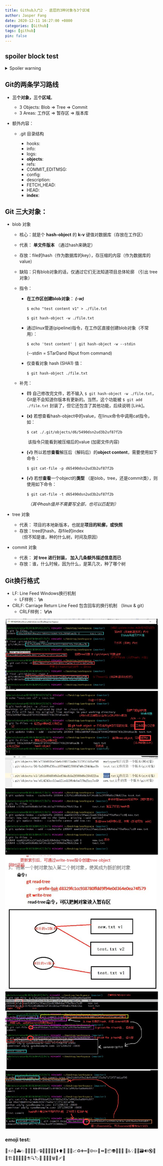 ```yaml
---
title: Github入门2 - 底层的3种对象与3个区域
author: Jasper Fang
date: 2020-12-11 16:27:00 +0800
categories: [Github]
tags: [github]
pin: false
---
```


## spoiler block test
<details>
  <summary>Spoiler warning</summary>

  Spoiler text. Note that it's important to have a space after the summary tag. You should be able to write any markdown you want inside the `<details>` tag... just make sure you close `<details>` afterward.

  ```javascript
  console.log("I'm a code block!");
  ```
</details>



## Git的两条学习路线

* **三个对象，三个区域**。
  * 3 Objects: Blob => Tree => Commit 
  * 3 Areas: 工作区 => 暂存区 => 版本库

* 额外内容：

  * .git 目录结构

    * hooks: 
    * info: 
    * logs: 
    * **objects**: 
    * refs: 
    * COMMIT_EDITMSG: 
    * config: 
    * description: 
    * FETCH_HEAD: 
    * HEAD: 
    * **index**: 

    

## Git 三大对象：

* blob 对象 

  * 核心：就是个 **hash-object** 的 **k-v** 键值对数据库（存放在工作区）

  * 代表： **单文件版本**   （通过hash来确定）

  * 存放：file的hash（作为数据库的key），存压缩的内容（作为数据库的value）   

  * 缺陷：只有blob对象的话，仅通过它们无法知道项目总体轮廓  （引出 tree 对象）

  * 指令：

    * **在工作区创建blob对象**： ***(-w)***

      `$ echo "test content v1" > ./file.txt`

      `$ git hash-object -w ./file.txt`

    * 通过linux管道(pipeline)指令，在工作区直接创建blob对象（不常用）：

      `$ echo 'test content' | git hash-object -w --stdin`

      (--stdin = STarDand INput from command)

    * 仅查看对象 hash (SHA1) 值：

      `$ git hash-object ./file.txt`

  * 补充：

    * **(!)** 自己修改完文件，若不输入 `$ git hash-object -w ./file.txt`， Git是不会知道你版本有更新的。当然，这个功能被  `$ git add ./file.txt` 封装了，但它还包含了其他功能，后续说明 [Link]。

    * **(x)** 若想查看hash-object中的value，在linux命令中调用cat指令，如：

      `$ cat ./.git/objects/d6/5490dsn2ud3b2uf87f2b`

      ​      该指令只能看到被压缩后的value (加密文件内容) 

    * **(√)** 所以若想**查看**解压后（解码后）的**object content**，需要使用如下命令：

      `$ git cat-file -p d65490dsn2ud3b2uf87f2b` 

    * **(√)** 若想**查看**一个object的**类型** （是blob，tree，还是commit类），则使用如下命令：

      `$ git cat-file -t d65490dsn2ud3b2uf87f2b` 

      ​    *（其中hash值并不需要写全部，也可以匹配到）*

* tree 对象

  * 代表： 项目的本地新版本，也就是**项目的轮廓，或快照**
  * 存放：tree的hash，存file的index    
    （但不知是谁，种的什么树，时间及原因） 

* commit 对象

  * 代表： **对 tree 进行封装， 加入几条额外描述信息而已**  
  * 存放：谁，什么时候，因为什么，是第几次，种了哪个树



## Git换行格式  

* LF:  Line Feed Windows换行机制   
  * LF样例：    **\n**  
* CRLF: Carriage Return Line Feed 包含回车的换行机制 （linux & git）  
  * CRLF样例：   **\r\n**  



 ![image1](/assets/img/postimage/1.jpg "image1")  
 ![image2](/assets/img/postimage/2.jpg "image2")  
 ![image3](/assets/img/postimage/3.jpg "image3")  
 ![image4](/assets/img/postimage/4.jpg "image4")  
 ![image5](/assets/img/postimage/5.jpg "image5")  
 ![image6](/assets/img/postimage/6.jpg "image6")  
 ![image7](/assets/img/postimage/7.jpg "image7")  
 ![image8](/assets/img/postimage/8.jpg "image8")  
 ![image9](/assets/img/postimage/9.jpg "image9")  


### emoji test: 

🎨⚡️🔥🐛🚑✨📝🚀🎉💄✅🔒🔖🔧🚨🚧💚⬇️⬆️📌
📌👷📈♻️➕➖🔨🌐✏️💩⏪🔀📦👽🚚📄💥
🍱♿️💡🍻💬🗃🔊🔇👥🚸🏗📱🤡🥚🙈📸⚗🔍🏷️🌱
🚩🥅💫🗑🛂🩹🧐 